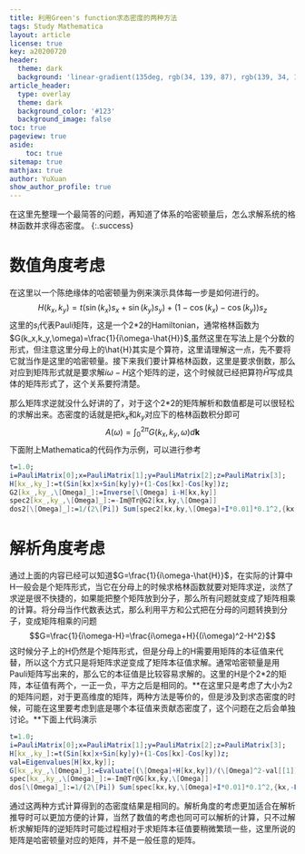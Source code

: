 ```yaml
---
title: 利用Green's function求态密度的两种方法
tags: Study Mathematica
layout: article
license: true
key: a20200720
header:
  theme: dark
  background: 'linear-gradient(135deg, rgb(34, 139, 87), rgb(139, 34, 139))'
article_header:
  type: overlay
  theme: dark
  background_color: '#123'
  background_image: false
toc: true
pageview: true
aside:
    toc: true
sitemap: true
mathjax: true
author: YuXuan
show_author_profile: true
---
```

在这里先整理一个最简答的问题，再知道了体系的哈密顿量后，怎么求解系统的格林函数并求得态密度。
{:.success}
<!--more-->
# 数值角度考虑
在这里以一个陈绝缘体的哈密顿量为例来演示具体每一步是如何进行的。
$$H(k_x,k_y)=t(\sin(k_x)s_x+\sin(k_y)s_y)+(1-\cos(k_x)-\cos(k_y))s_z$$
这里的$s_i$代表Pauli矩阵，这是一个2*2的Hamiltonian，通常格林函数为$G(k_x,k_y,\omega)=\frac{1}{i\omega-\hat{H}}$,虽然这里在写法上是个分数的形式，但注意这里分母上的\hat{H}其实是个算符，这里请理解这一点，先不要将它就当作是这里的哈密顿量。接下来我们要计算格林函数，这里是要求倒数，那么对应到矩阵形式就是要求解$i\omega-H$这个矩阵的逆，这个时候就已经把算符$\hat{H}$写成具体的矩阵形式了，这个关系要捋清楚。

那么矩阵求逆就没什么好讲的了，对于这个2*2的矩阵解析和数值都是可以很轻松的求解出来。态密度的话就是把$k_x$和$k_y$对应下的格林函数积分即可
$$A(\omega)=\int_0^{2\pi} G(k_x,k_y,\omega)d\mathbf{k}$$
下面附上Mathematica的代码作为示例，可以进行参考
```mathematica
t=1.0;
i=PauliMatrix[0];x=PauliMatrix[1];y=PauliMatrix[2];z=PauliMatrix[3];
H[kx_,ky_]:=t(Sin[kx]x+Sin[ky]y)+(1-Cos[kx]-Cos[ky])z;
G2[kx_,ky_,\[Omega]_]:=Inverse[\[Omega] i-H[kx,ky]]
spec2[kx_,ky_,\[Omega]_]:=-Im@Tr@G2[kx,ky,\[Omega]]
dos2[\[Omega]_]:=1/(2\[Pi]) Sum[spec2[kx,ky,\[Omega]+I*0.01]*0.1^2,{kx,-Pi,Pi,0.1},{ky,-Pi,Pi,0.1}]
```

# 解析角度考虑
通过上面的内容已经可以知道$G=\frac{1}{i\omega-\hat{H}}$，在实际的计算中H一般会是个矩阵形式，当它在分母上的时候求格林函数就要对矩阵求逆，淡然了求逆是很不快捷的，如果能把整个矩阵放到分子，那么所有问题就变成了矩阵相乘的计算。将分母当作代数表达式，那么利用平方和公式把在分母的问题转换到分子，变成矩阵相乘的问题
$$G=\frac{1}{i\omega-H}=\frac{i\omega+H}{(i\omega)^2-H^2}$$
这时候分子上的H仍然是个矩阵形式，但是分母上的H需要用矩阵的本征值来代替，所以这个方式只是将矩阵求逆变成了矩阵本征值求解。通常哈密顿量是用Pauli矩阵写出来的，那么它的本征值是比较容易求解的。这里的H是个2*2的矩阵，本征值有两个，一正一负，平方之后是相同的。**在这里只是考虑了大小为2的矩阵问题，对于更高维度的矩阵，两种方法是等价的，但是涉及到求态密度的时候，可能在这里要考虑到底是哪个本征值来贡献态密度了，这个问题在之后会单独讨论。**下面上代码演示
```mathematica
t=1.0;
i=PauliMatrix[0];x=PauliMatrix[1];y=PauliMatrix[2];z=PauliMatrix[3];
H[kx_,ky_]:=t(Sin[kx]x+Sin[ky]y)+(1-Cos[kx]-Cos[ky])z;
val=Eigenvalues[H[kx,ky]];
G[kx_,ky_,\[Omega]_]:=Evaluate[(\[Omega]+H[kx,ky])/(\[Omega]^2-val[[1]]^2)]
spec[kx_,ky_,\[Omega]_]:=-Im@Tr@G[kx,ky,\[Omega]]
dos[\[Omega]_]:=1/(2\[Pi]) Sum[spec[kx,ky,\[Omega]+I*0.01]*0.1^2,{kx,-Pi,Pi,0.1},{ky,-Pi,Pi,0.1}]
```
通过这两种方式计算得到的态密度结果是相同的。解析角度的考虑更加适合在解析推导时可以更加方便的计算，当然了数值的考虑也同可可以解析的计算，只不过解析求解矩阵的逆矩阵时可能过程相对于求矩阵本征值要稍微繁琐一些，这里所说的矩阵是哈密顿量对应的矩阵，并不是一般任意的矩阵。